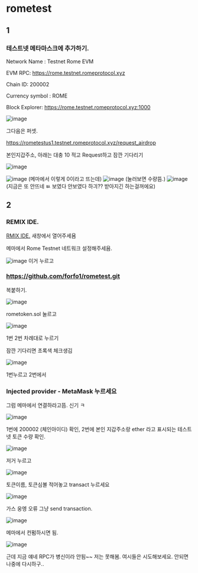 # rometest

## 1

### 테스트넷 메타마스크에 추가하기.

Network Name : Testnet Rome EVM

EVM RPC: https://rome.testnet.romeprotocol.xyz

Chain ID: 200002

Currency symbol : ROME

Block Explorer: https://rome.testnet.romeprotocol.xyz:1000    

![image](https://github.com/user-attachments/assets/7bd19ba8-fa2f-4394-8d0f-fc2480a47618)

그다음은 퍼셋.

https://rometestus1.testnet.romeprotocol.xyz/request_airdrop

본인지갑주소, 아래는 대충 10 적고 Request하고 잠깐 기다리기

![image](https://github.com/user-attachments/assets/53102a58-f09d-4379-a1d6-943fd132335e)


![image](https://github.com/user-attachments/assets/ee581fa3-cdc0-43d3-accc-5034b4e9196a)
(메마에서 이렇게 0이라고 뜨는데)
![image](https://github.com/user-attachments/assets/7d6f181a-67aa-4622-ade2-20f4388660e5)
(눌러보면 수량뜸.)
![image](https://github.com/user-attachments/assets/61807f10-abd4-4141-ad88-1281eabad97e)
(지금은 또 안뜨네 ㅄ 보였다 안보였다 하긔?? 받아지긴 하는걸꺼에요)

## 2

### REMIX IDE.


[RMIX IDE.](https://remix.ethereum.org/)
새창에서 열어주세욤

메마에서 Rome Testnet 네트워크 설정해주세욤.

![image](https://github.com/user-attachments/assets/79325f36-52f6-44b4-9dd0-e326f6b2654f)
이거 누르고

### https://github.com/forfo1/rometest.git
복붙하기.

![image](https://github.com/user-attachments/assets/6c1982be-462a-4af4-9bc6-6d7279185212)

rometoken.sol 눌르고

![image](https://github.com/user-attachments/assets/3e5c1eb1-d370-4034-9181-10a19aa21f27)

1번 2번 차례대로 누르기

잠깐 기다리면 초록색 체크생김

![image](https://github.com/user-attachments/assets/1511099b-81d3-49e0-8d49-5ae512bdea16)

1번누르고 2번에서 
### Injected provider - MetaMask 누르세요

그럼 메마에서 연결하라고뜸. 신기 ㅋ

![image](https://github.com/user-attachments/assets/b53c71c9-f707-46bc-85b4-d3c684a75740)

1번에 200002 (체인아이디) 확인,
2번에 본인 지갑주소랑 ether 라고 표시되는 테스트넷 토큰 수량 확인.

![image](https://github.com/user-attachments/assets/b15f8fe2-7291-40e3-a166-22c9b1fca2e0)

저거 누르고

![image](https://github.com/user-attachments/assets/a0fa707e-25cc-4035-a14f-b6b520968c1c)

토큰이름, 토큰심볼 적어놓고 transact 누르세요



![image](https://github.com/user-attachments/assets/34d46942-4dde-4ba4-9952-09ae6fc7e80f)

가스 웅엥 오류 그냥 send transaction.

![image](https://github.com/user-attachments/assets/3e316682-058d-4e5d-be68-08a3f2c07388)

메마에서 컨펌하시면 됨.


![image](https://github.com/user-attachments/assets/803e7378-fb60-41eb-9e24-6007af460cea)


근데 지금 얘네 RPC가 병신이라 안됨~~ 저는 못해봄. 여시들은 시도해보세요. 안되면 나중에 다시하구..


